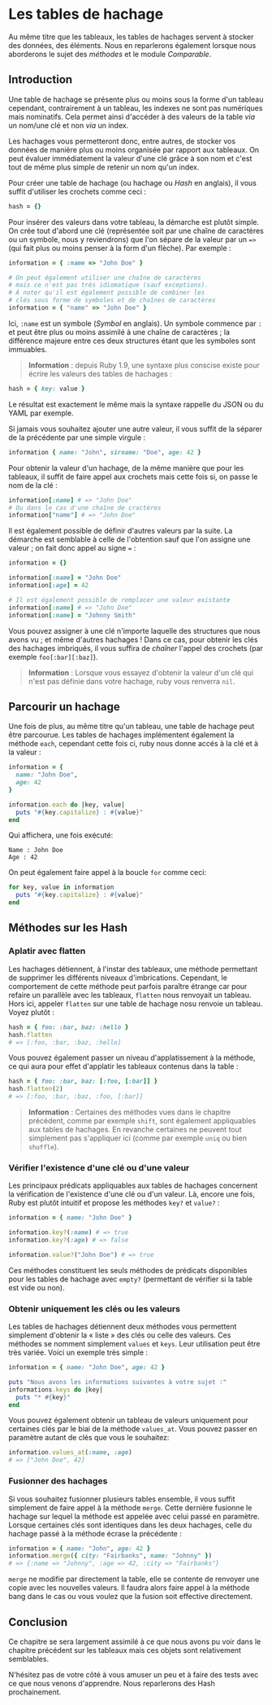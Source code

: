 # Les tables de hachage

Au même titre que les tableaux, les tables de hachages servent à stocker des
données, des éléments. Nous en reparlerons également lorsque nous aborderons le
sujet des *méthodes* et le module *Comparable*.

## Introduction

Une table de hachage se présente plus ou moins sous la forme d'un tableau cependant,
contrairement à un tableau, les indexes ne sont pas numériques mais nominatifs.
Cela permet ainsi d'accéder à des valeurs de la table *via* un nom/une clé et non
*via* un index.

Les hachages vous permetteront donc, entre autres, de stocker vos données de
manière plus ou moins organisée par rapport aux tableaux. On peut évaluer
immédiatement la valeur d'une clé grâce à son nom et c'est tout de même plus
simple de retenir un nom qu'un index.

Pour créer une table de hachage (ou hachage ou *Hash* en anglais), il vous suffit
d'utiliser les crochets comme ceci :

~~~ruby
hash = {}
~~~

Pour insérer des valeurs dans votre tableau, la démarche est plutôt simple. On
crée tout d'abord une clé (représentée soit par une chaîne de caractères ou un
symbole, nous y reviendrons) que l'on sépare de la valeur par un `=>` (qui fait
plus ou moins penser à la form d'un flèche). Par exemple :

~~~ruby
information = { :name => "John Doe" }

# On peut également utiliser une chaîne de caractères
# mais ce n'est pas très idiomatique (sauf exceptions).
# À noter qu'il est également possible de combiner les
# clés sous forme de symboles et de chaînes de caractères
information = { "name" => "John Doe" }
~~~

Ici, `:name` est un symbole (*Symbol* en anglais). Un symbole commence par `:` et
peut être plus ou moins assimilé à une chaîne de caractères ; la différence
majeure entre ces deux structures étant que les symboles sont immuables.

> **Information** : depuis Ruby 1.9, une syntaxe plus conscise existe pour écrire
les valeurs des tables de hachages :
  ~~~ruby
  hash = { key: value }
  ~~~
Le résultat est exactement le même mais la syntaxe rappelle du JSON ou du YAML
par exemple.

Si jamais vous souhaitez ajouter une autre valeur, il vous suffit de la séparer
de la précédente par une simple virgule :

~~~ruby
information { name: "John", sirname: "Doe", age: 42 }
~~~

Pour obtenir la valeur d'un hachage, de la même manière que pour les tableaux, il
suffit de faire appel aux crochets mais cette fois si, on passe le nom de la clé :

~~~ruby
information[:name] # => "John Doe"
# Ou dans le cas d'une chaîne de cractères
information["name"] # => "John Doe"
~~~

Il est également possible de définir d'autres valeurs par la suite. La démarche
est semblable à celle de l'obtention sauf que l'on assigne une valeur ; on fait
donc appel au signe `=` :

~~~ruby
information = {}

information[:name] = "John Doe"
information[:age] = 42

# Il est également possible de remplacer une valeur existante
information[:name] # => "John Doe"
information[:name] = "Johnny Smith"
~~~

Vous pouvez assigner à une clé n'importe laquelle des structures que nous avons
vu ; et même d'autres hachages ! Dans ce cas, pour obtenir les clés des hachages
imbriqués, il vous suffira de *chaîner* l'appel des crochets (par exemple
`foo[:bar][:baz]`).

> **Information** : Lorsque vous essayez d'obtenir la valeur d'un clé qui n'est
pas définie dans votre hachage, ruby vous renverra `nil`.

## Parcourir un hachage

Une fois de plus, au même titre qu'un tableau, une table de hachage peut être
parcourue. Les tables de hachages implémentent également la méthode `each`,
cependant cette fois ci, ruby nous donne accés à la clé et à la valeur :

~~~ruby
information = {
  name: "John Doe",
  age: 42
}

information.each do |key, value|
  puts "#{key.capitalize} : #{value}"
end
~~~

Qui affichera, une fois exécuté:

~~~
Name : John Doe
Age : 42
~~~

On peut également faire appel à la boucle `for` comme ceci:

~~~ruby
for key, value in information
  puts "#{key.capitalize} : #{value}"
end
~~~

## Méthodes sur les Hash

### Aplatir avec flatten

Les hachages détiennent, à l'instar des tableaux, une méthode permettant de
supprimer les différents niveaux d'imbrications. Cependant, le comportement de
cette méthode peut parfois paraître étrange car pour refaire un parallèle avec
les tableaux, `flatten` nous renvoyait un tableau. Hors ici, appeler `flatten`
sur une table de hachage nosu renvoie un tableau. Voyez plutôt :

~~~ruby
hash = { foo: :bar, baz: :hello }
hash.flatten
# => [:foo, :bar, :baz, :hello]
~~~

Vous pouvez également passer un niveau d'applatissement à la méthode, ce qui aura
pour effet d'applatir les tableaux contenus dans la table :

~~~ruby
hash = { foo: :bar, baz: [:foo, [:bar]] }
hash.flatten(2)
# => [:foo, :bar, :baz, :foo, [:bar]]
~~~

> **Information** : Certaines des méthodes vues dans le chapitre précédent, comme
par exemple `shift`, sont également appliquables aux tables de hachages. En
revanche certaines ne peuvent tout simplement pas s'appliquer ici (comme par
exemple `uniq` ou bien `shuffle`).

### Vérifier l'existence d'une clé ou d'une valeur

Les principaux prédicats appliquables aux tables de hachages concernent la
vérification de l'existence d'une clé ou d'un valeur. Là, encore une fois, Ruby
est plutôt intuitif et propose les méthodes `key?` et `value?` :

~~~ruby
information = { name: "John Doe" }

information.key?(:name) # => true
information.key?(:age) # => false

information.value?("John Doe") # => true
~~~

Ces méthodes constituent les seuls méthodes de prédicats disponibles pour les
tables de hachage avec `empty?` (permettant de vérifier si la table est vide
ou non).

### Obtenir uniquement les clés ou les valeurs

Les tables de hachages détiennent deux méthodes vous permettent simplement
d'obtenir la « liste » des clés ou celle des valeurs. Ces méthodes se nomment
simplement `values` et `keys`. Leur utilisation peut être très variée. Voici
un exemple très simple :

~~~ruby
information = { name: "John Doe", age: 42 }

puts "Nous avons les informations suivantes à votre sujet :"
informations.keys do |key|
  puts "* #{key}"
end
~~~

Vous pouvez également obtenir un tableau de valeurs uniquement pour certaines
clés par le biai de la méthode `values_at`. Vous pouvez passer en paramètre
autant de clés que vous le souhaitez:

~~~ruby
information.values_at(:name, :age)
# => ["John Doe", 42]
~~~

### Fusionner des hachages

Si vous souhaitez fusionner plusieurs tables ensemble, il vous suffit simplement
de faire appel à la méthode `merge`. Cette dernière fusionne le hachage sur
lequel la méthode est appelée avec celui passé en paramètre. Lorsque certaines
clés sont identiques dans les deux hachages, celle du hachage passé à la méthode
écrase la précédente :

~~~ruby
information = { name: "John", age: 42 }
information.merge({ city: "Fairbanks", name: "Johnny" })
# => {:name => "Johnny", :age => 42, :city => "Fairbanks"}
~~~

`merge` ne modifie par directement la table, elle se contente de renvoyer une
copie avec les nouvelles valeurs. Il faudra alors faire appel à la méthode bang
dans le cas ou vous voulez que la fusion soit effective directement.

## Conclusion

Ce chapitre se sera largement assimilé à ce que nous avons pu voir dans le
chapitre précédent sur les tableaux mais ces objets sont relativement semblables.

N'hésitez pas de votre côté à vous amuser un peu et à faire des tests avec ce que
nous venons d'apprendre. Nous reparlerons des Hash prochainement.
